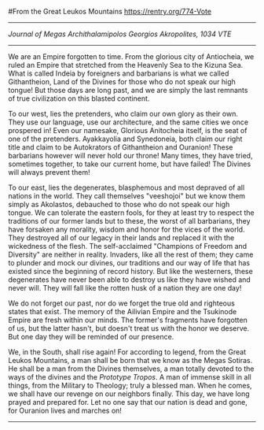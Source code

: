 #From the Great Leukos Mountains
https://rentry.org/774-Vote
***
*Journal of Megas Archithalamipolos Georgios Akropolites, 1034 VTE*
***
We are an Empire forgotten to time. From the glorious city of Antiocheia, we ruled an Empire that stretched from the Heavenly Sea to the Kizuna Sea. What is called Indeia by foreigners and barbarians is what we called Githantheion, Land of the Divines for those who do not speak our high tongue! But those days are long past, and we are simply the last remnants of true civilization on this blasted continent.

To our west, lies the pretenders, who claim our own glory as their own. They use our language, use our architecture, and the same cities we once prospered in! Even our namesake, Glorious Anitocheia itself, is the seat of one of the pretenders. Ayakkayolia and Synedoneia, both claim our right title and claim to be Autokrators of Githantheion and Ouranion! These barbarians however will never hold our throne! Many times, they have tried, sometimes together, to take our current home, but have failed! The Divines will always prevent them!

To our east, lies the degenerates, blasphemous and most depraved of all nations in the world. They call themselves "veeshojoi" but we know them simply as Akolastos, debauched to those who do not speak our high tongue. We can tolerate the eastern fools, for they at least try to respect the traditions of our former lands but to these, the worst of all barbarians, they have forsaken any morality, wisdom and honor for the vices of the world. They destroyed all of our legacy in their lands and replaced it with the wickedness of the flesh. The self-acclaimed "Champions of Freedom and Diversity" are neither in reality. Invaders, like all the rest of them; they came to plunder and mock our divines, our traditions and our way of life that has existed since the beginning of record history. But like the westerners, these degenerates have never been able to destroy us like they have wished and never will. They will fall like the rotten husk of a nation they are one day!

We do not forget our past, nor do we forget the true old and righteous states that exist. The memory of the Ailivian Empire and the Tsukinode Empire are fresh within our minds. The former's fragments have forgotten of us, but the latter hasn't, but doesn't treat us with the honor we deserve. But one day they will be reminded of our presence.


We, in the South, shall rise again! For according to legend, from the Great Leukos Mountains, a man shall be born that we know as the Megas Sotiras. He shall be a man from the Divines themselves, a man totally devoted to the ways of the divines and the *Prototype Tropos*. A man of immense skill in all things, from the Military to Theology; truly a blessed man. When he comes, we shall have our revenge on our neighbors finally. This day, we have long prayed and prepared for. Let no one say that our nation is dead and gone, for Ouranion lives and marches on!
***
